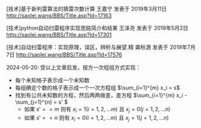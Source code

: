 [技术]基于新判雷算法的猜雷次数计算 王嘉宁 发表于 2019年3月11日 http://saolei.wang/BBS/Title.asp?Id=17163

[技术]python自动扫雷程序实现思路简介和结果 王泽尧 发表于 2019年5月2日 http://saolei.wang/BBS/Title.asp?Id=17301

[技术]自动扫雷程序：实现原理，误区，辨析与展望.精  龚秋源 发表于 2019年7月7日  http://saolei.wang/BBS/Title.asp?Id=17576

2024-05-20: 受以上文章启发，按方一次程组方式实现：

* 每个未知格子表示成一个未知数
* 每组确定个数的格子表示成一个一次方程组 $\sum_{i=1}^{m} x_i = s$
* 找到有公共未知数的方程，然后两两做差，差方程 $\sum_{i=1}^{m} x_i - \sum_{j=1}^{n} = s' $
  * 如果 $s' == m$ 则有 $x_i=1 (i=1,2,...m)$ 且 $x_j=0 (j=1,2,...n)$
  * 如果 $s' == n$ 则有 $x_i=0 (i=1,2,...m)$ 且 $x_j=1 (j=1,2,...n)$

